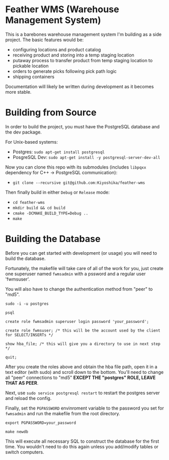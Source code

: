 # Feather WMS (Warehouse Management System)
This is a barebones warehouse management system I'm building as a side project. The basic features would be:
* configuring locations and product catalog
* receiving product and storing into a temp staging location
* putaway process to transfer product from temp staging location to pickable location
* orders to generate picks following pick path logic
* shipping containers

Documentation will likely be written during development as it becomes more stable.

# Building from Source
In order to build the project, you must have the PostgreSQL database and the dev package.

For Unix-based systems:
* Postgres: `sudo apt-get install postgresql` 
* PosgreSQL Dev:  `sudo apt-get install -y postgresql-server-dev-all`

Now you can clone this repo with its submodules (includes `libpqxx` dependency for C++ -> PostgreSQL communication):
* `git clone --recursive git@github.com:Kiyoshika/feather-wms`

Then finally build in either `Debug` or `Release` mode:
* `cd feather-wms`
* `mkdir build && cd build`
* `cmake -DCMAKE_BUILD_TYPE=Debug ..`
* `make`

# Building the Database
Before you can get started with development (or usage) you will need to build the database.

Fortunately, the makefile will take care of all of the work for you, just create one superuser named `fwmsadmin` with a pssword and a regular user 'fwmsuser'.

You will also have to change the authentication method from "peer" to "md5".

```text
sudo -i -u postgres

psql

create role fwmsadmin superuser login password 'your_password';

create role fwmsuser; /* this will be the account used by the client for SELECT/INSERTs */

show hba_file; /* this will give you a directory to use in next step */

quit;
```

After you create the roles above and obtain the hba file path, open it in a text editor (with sudo) and scroll down to the bottom. You'll need to change all "peer" connections to  "md5" **EXCEPT THE "postgres" ROLE, LEAVE THAT AS PEER**.

Next, use `sudo service postgresql restart` to restart the postgres server and reload the config.

Finally, set the `PGPASSWORD` envinroment variable to the password you set for `fwmsadmin` and run the makefile from the root directory.

```text
export PGPASSWORD=your_password

make newdb
```

This will execute all necessary SQL to construct the database for the first time. You wouldn't need to do this again unless you add/modify tables or switch computers.
